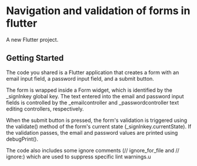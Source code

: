 # Navigation and validation of forms in flutter

A new Flutter project.

## Getting Started

The code you shared is a Flutter application that creates a form with an email input field, a password input field, and a submit button.

The form is wrapped inside a Form widget, which is identified by the \_signInkey global key. The text entered into the email and password input fields is controlled by the \_emailcontroller and \_passwordcontroller text editing controllers, respectively.

When the submit button is pressed, the form's validation is triggered using the validate() method of the form's current state (\_signInkey.currentState). If the validation passes, the email and password values are printed using debugPrint().

The code also includes some ignore comments (// ignore_for_file and // ignore:) which are used to suppress specific lint warnings.u
